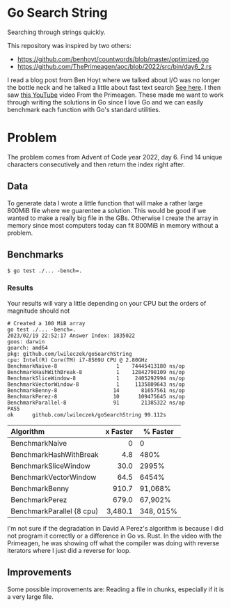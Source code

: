 # Go Search String
Searching through strings quickly.

This repository was inspired by two others:

 - https://github.com/benhoyt/countwords/blob/master/optimized.go
 - https://github.com/ThePrimeagen/aoc/blob/2022/src/bin/day6_2.rs

I read a blog post from Ben Hoyt where we talked about I/O was no longer the bottle neck and he talked a little about fast text search 
[See here](https://benhoyt.com/writings/io-is-no-longer-the-bottleneck/). 
I then saw [this YouTube](https://www.youtube.com/watch?v=U16RnpV48KQ) video From the Primeagen.
These made me want to work through writing the solutions in Go since I love Go and we can easily benchmark
each function with Go's standard utilities.

# Problem
The problem comes from Advent of Code year 2022, day 6. Find 14 unique characters consecutively and then return the index right after.

## Data
To generate data I wrote a little function that will make a rather large 800MiB file where we 
guarentee a solution. 
This would be good if we wanted to make a really big file in the GBs.
Otherwise I create the array in memory since most computers today can fit 800MiB in memory without a problem.


## Benchmarks

```
$ go test ./... -bench=.
```

### Results
Your results will vary a little depending on your CPU but the orders of magnitude should not
```base
# Created a 100 MiB array
go test ./... -bench=.
2023/02/19 22:52:17 Answer Index: 1835022
goos: darwin
goarch: amd64
pkg: github.com/lwileczek/goSearchString
cpu: Intel(R) Core(TM) i7-8569U CPU @ 2.80GHz
BenchmarkNaive-8           	       1	74445413180 ns/op
BenchmarkHashWithBreak-8   	       1	12842798109 ns/op
BenchmarkSliceWindow-8     	       1	 2405292994 ns/op
BenchmarkVectorWindow-8    	       1	 1135809643 ns/op
BenchmarkBenny-8           	      14	   81657561 ns/op
BenchmarkPerez-8           	      10	  109475645 ns/op
BenchmarkParallel-8        	      91	   21385322 ns/op
PASS
ok  	github.com/lwileczek/goSearchString	99.112s
```
|Algorithm | x Faster | % Faster |
|:---|---:|---|
|BenchmarkNaive | 0 | 0 |
|BenchmarkHashWithBreak | 4.8 | 480% |
|BenchmarkSliceWindow |  30.0 |	2995% |
|BenchmarkVectorWindow |  64.5 |	6454% |
|BenchmarkBenny |  910.7 |	91,068% |
|BenchmarkPerez |  679.0 | 	67,902% |
|BenchmarkParallel (8 cpu) |  3,480.1 | 348, 015% |

I'm not sure if the degradation in David A Perez's algorithm is because I did not program it correctly
or a difference in Go vs. Rust.
In the video with the Primeagen, he was showing off what the compiler was doing with reverse iterators
where I just did a reverse for loop.

## Improvements
Some possible improvements are: Reading a file in chunks, especially if it is a very large file.
